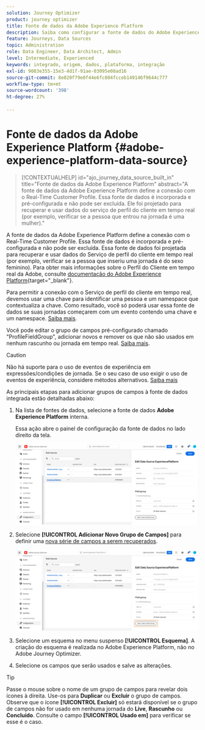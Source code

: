 ```yaml
---
solution: Journey Optimizer
product: journey optimizer
title: Fonte de dados da Adobe Experience Platform
description: Saiba como configurar a fonte de dados do Adobe Experience Platform
feature: Journeys, Data Sources
topic: Administration
role: Data Engineer, Data Architect, Admin
level: Intermediate, Experienced
keywords: integrado, origem, dados, plataforma, integração
exl-id: 9083e355-15e3-4d1f-91ae-03095e08ad16
source-git-commit: 8e020f79e0f44e6fc804fcceb149146f9644c777
workflow-type: tm+mt
source-wordcount: '398'
ht-degree: 27%

---
```


# Fonte de dados da Adobe Experience Platform {#adobe-experience-platform-data-source}

>[!CONTEXTUALHELP]
>id="ajo_journey_data_source_built_in"
>title="Fonte de dados da Adobe Experience Platform"
>abstract="A fonte de dados da Adobe Experience Platform define a conexão com o Real-Time Customer Profile. Essa fonte de dados é incorporada e pré-configurada e não pode ser excluída. Ele foi projetado para recuperar e usar dados do serviço de perfil do cliente em tempo real (por exemplo, verificar se a pessoa que entrou na jornada é uma mulher)."

A fonte de dados da Adobe Experience Platform define a conexão com o Real-Time Customer Profile. Essa fonte de dados é incorporada e pré-configurada e não pode ser excluída. Essa fonte de dados foi projetada para recuperar e usar dados do Serviço de perfil do cliente em tempo real (por exemplo, verificar se a pessoa que inseriu uma jornada é do sexo feminino). Para obter mais informações sobre o Perfil do Cliente em tempo real da Adobe, consulte [documentação do Adobe Experience Platform](https://experienceleague.adobe.com/docs/experience-platform/profile/home.html?lang=pt-BR){target="_blank"}.

Para permitir a conexão com o Serviço de perfil do cliente em tempo real, devemos usar uma chave para identificar uma pessoa e um namespace que contextualiza a chave. Como resultado, você só poderá usar essa fonte de dados se suas jornadas começarem com um evento contendo uma chave e um namespace. [Saiba mais](../building-journeys/journey.md).

Você pode editar o grupo de campos pré-configurado chamado &quot;ProfileFieldGroup&quot;, adicionar novos e remover os que não são usados em nenhum rascunho ou jornada em tempo real. [Saiba mais](../datasource/configure-data-sources.md#define-field-groups).


>[!CAUTION]
>
>Não há suporte para o uso de eventos de experiência em expressões/condições de jornada. Se o seu caso de uso exigir o uso de eventos de experiência, considere métodos alternativos. [Saiba mais](../building-journeys/exp-event-lookup.md)


As principais etapas para adicionar grupos de campos à fonte de dados integrada estão detalhadas abaixo:

1. Na lista de fontes de dados, selecione a fonte de dados **Adobe Experience Platform** interna.

   Essa ação abre o painel de configuração da fonte de dados no lado direito da tela.

   ![](assets/journey23.png)

1. Selecione **[!UICONTROL Adicionar Novo Grupo de Campos]** para definir uma [nova série de campos a serem recuperados](../datasource/configure-data-sources.md#define-field-groups).

   ![](assets/journey24.png)

1. Selecione um esquema no menu suspenso **[!UICONTROL Esquema]**. A criação do esquema é realizada no Adobe Experience Platform, não no Adobe Journey Optimizer.
1. Selecione os campos que serão usados e salve as alterações.


>[!TIP]
>
>Passe o mouse sobre o nome de um grupo de campos para revelar dois ícones à direita. Use-os para **Duplicar** ou **Excluir** o grupo de campos. Observe que o ícone **[!UICONTROL Excluir]** só estará disponível se o grupo de campos não for usado em nenhuma jornada do **Live**, **Rascunho** ou **Concluído**. Consulte o campo **[!UICONTROL Usado em]** para verificar se esse é o caso.
